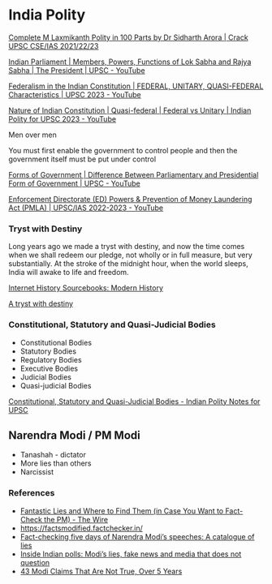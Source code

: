 # India Polity

[Complete M Laxmikanth Polity in 100 Parts by Dr Sidharth Arora | Crack UPSC CSE/IAS 2021/22/23](https://www.youtube.com/watch?v=TXhSrKJ1ahk)

[Indian Parliament | Members, Powers, Functions of Lok Sabha and Rajya Sabha | The President | UPSC - YouTube](https://www.youtube.com/watch?v=pb8b87e1re4)

[Federalism in the Indian Constitution | FEDERAL, UNITARY, QUASI-FEDERAL Characteristics | UPSC 2023 - YouTube](https://www.youtube.com/watch?v=eot9SkDhjck)

[Nature of Indian Constitution | Quasi-federal | Federal vs Unitary | Indian Polity for UPSC 2023 - YouTube](https://www.youtube.com/watch?v=fvgubWPaFr4)

Men over men

You must first enable the government to control people and then the government itself must be put under control

[Forms of Government | Difference Between Parliamentary and Presidential Form of Government | UPSC - YouTube](https://www.youtube.com/watch?v=PJt2N2ZtvL8)

[Enforcement Directorate (ED) Powers & Prevention of Money Laundering Act (PMLA) | UPSC/IAS 2022-2023 - YouTube](https://www.youtube.com/watch?v=0a0kwKRosOQ)

### Tryst with Destiny

Long years ago we made a tryst with destiny, and now the time comes when we shall redeem our pledge, not wholly or in full measure, but very substantially. At the stroke of the midnight hour, when the world sleeps, India will awake to life and freedom.

[Internet History Sourcebooks: Modern History](https://sourcebooks.fordham.edu/mod/1947nehru1.asp)

[A tryst with destiny](https://www.cam.ac.uk/files/a-tryst-with-destiny/index.html)

### Constitutional, Statutory and Quasi-Judicial Bodies

- Constitutional Bodies
- Statutory Bodies
- Regulatory Bodies
- Executive Bodies
- Judicial Bodies
- Quasi-judicial Bodies

[Constitutional, Statutory and Quasi-Judicial Bodies - Indian Polity Notes for UPSC](https://byjus.com/free-ias-prep/constitutional-statutory-and-quasi-judicial-bodies/)

## Narendra Modi / PM Modi

- Tanashah - dictator
- More lies than others
- Narcissist

### References

- [Fantastic Lies and Where to Find Them (in Case You Want to Fact-Check the PM) - The Wire](https://thewire.in/politics/fantastic-lies-and-where-to-find-them-in-case-you-want-to-fact-check-the-pm)
- https://factsmodified.factchecker.in/
- [Fact-checking five days of Narendra Modi’s speeches: A catalogue of lies](https://scroll.in/article/1067126/fact-checking-five-days-of-narendra-modis-speeches-a-catalogue-of-lies)
- [Inside Indian polls: Modi’s lies, fake news and media that does not question](https://www.newslaundry.com/2024/04/18/inside-indian-polls-modis-lies-fake-news-and-media-that-does-not-question)
- [43 Modi Claims That Are Not True, Over 5 Years](https://www.factchecker.in/43-modi-claims-that-are-not-true-over-5-years/)
